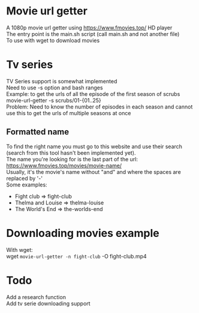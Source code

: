 
# Movie url getter
A 1080p movie url getter using https://www.fmovies.top/ HD player  
The entry point is the main.sh script (call main.sh and not another file)  
To use with wget to download movies  

# Tv series
TV Series support is somewhat implemented  
Need to use -s option and bash ranges  
Example: to get the urls of all the episode of the first season of scrubs  
movie-url-getter -s scrubs/01-{01..25}  
Problem: Need to know the number of episodes in each season and cannot use this to get the urls of multiple seasons at once  


## Formatted name
To find the right name you must go to this website and use their search (search from this tool hasn't been implemented yet).  
The name you're looking for is the last part of the url: https://www.fmovies.top/movies/movie-name/  
Usually, it's the movie's name without "and" and where the spaces are replaced by '-'  
Some examples:
- Fight club => fight-club
- Thelma and Louise => thelma-louise
- The World's End => the-worlds-end

# Downloading movies example
With wget:  
wget `movie-url-getter -n fight-club` -O fight-club.mp4  

# Todo
Add a research function  
Add tv serie downloading support
